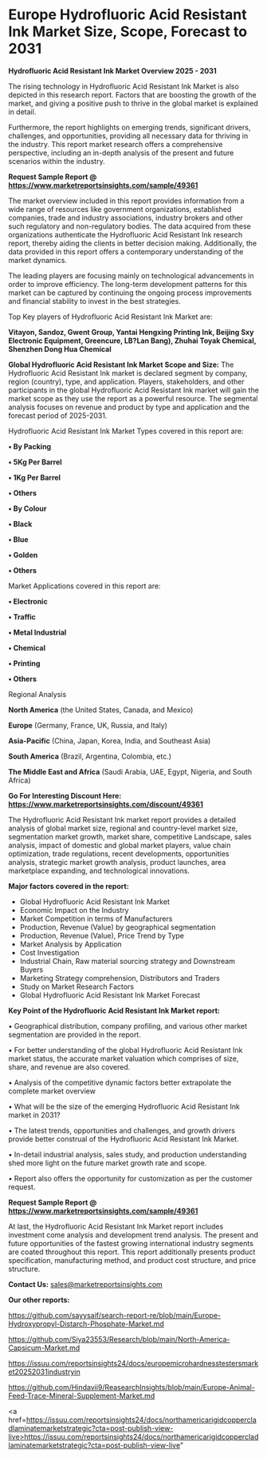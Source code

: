 # Europe Hydrofluoric Acid Resistant Ink Market Size, Scope, Forecast to 2031

<Strong> Hydrofluoric Acid Resistant Ink Market Overview 2025 - 2031</strong>

The rising technology in Hydrofluoric Acid Resistant Ink Market is also depicted in this research report. Factors that are boosting the growth of the market, and giving a positive push to thrive in the global market is explained in detail.

Furthermore, the report highlights on emerging trends, significant drivers, challenges, and opportunities, providing all necessary data for thriving in the industry. This report market research offers a comprehensive perspective, including an in-depth analysis of the present and future scenarios within the industry.

<strong>Request Sample Report @ <a href=https://www.marketreportsinsights.com/sample/49361>https://www.marketreportsinsights.com/sample/49361</a></strong>

The market overview included in this report provides information from a wide range of resources like government organizations, established companies, trade and industry associations, industry brokers and other such regulatory and non-regulatory bodies. The data acquired from these organizations authenticate the Hydrofluoric Acid Resistant Ink research report, thereby aiding the clients in better decision making. Additionally, the data provided in this report offers a contemporary understanding of the market dynamics.

The leading players are focusing mainly on technological advancements in order to improve efficiency. The long-term development patterns for this market can be captured by continuing the ongoing process improvements and financial stability to invest in the best strategies.

Top Key players of Hydrofluoric Acid Resistant Ink Market are:

<strong>Vitayon, Sandoz, Gwent Group, Yantai Hengxing Printing Ink, Beijing Sxy Electronic Equipment, Greencure, LB?Lan Bang), Zhuhai Toyak Chemical, Shenzhen Dong Hua Chemical</strong>

<strong><b>Global Hydrofluoric Acid Resistant Ink Market Scope and Size:</b></strong>
The Hydrofluoric Acid Resistant Ink market is declared segment by company, region (country), type, and application. Players, stakeholders, and other participants in the global Hydrofluoric Acid Resistant Ink market will gain the market scope as they use the report as a powerful resource. The segmental analysis focuses on revenue and product by type and application and the forecast period of 2025-2031.

Hydrofluoric Acid Resistant Ink Market Types covered in this report are:

<strong>•  By Packing

•  5Kg Per Barrel

•  1Kg Per Barrel

•  Others

•  By Colour

•  Black

•  Blue

•  Golden

•  Others</strong>

Market Applications covered in this report are:

<strong>•  Electronic

•  Traffic

•  Metal Industrial

•  Chemical

•  Printing

•  Others</strong> 

Regional Analysis

<strong>North America</strong> (the United States, Canada, and Mexico)

<strong>Europe</strong> (Germany, France, UK, Russia, and Italy)

<strong>Asia-Pacific</strong> (China, Japan, Korea, India, and Southeast Asia)

<strong>South America</strong> (Brazil, Argentina, Colombia, etc.)

<strong>The Middle East and Africa</strong> (Saudi Arabia, UAE, Egypt, Nigeria, and South Africa)

<strong>Go For Interesting Discount Here: <a href=https://www.marketreportsinsights.com/discount/49361>https://www.marketreportsinsights.com/discount/49361</a></strong>

The Hydrofluoric Acid Resistant Ink market report provides a detailed analysis of global market size, regional and country-level market size, segmentation market growth, market share, competitive Landscape, sales analysis, impact of domestic and global market players, value chain optimization, trade regulations, recent developments, opportunities analysis, strategic market growth analysis, product launches, area marketplace expanding, and technological innovations.

<strong><b>Major factors covered in the report:</b></strong>
<ul>
  <li>Global Hydrofluoric Acid Resistant Ink Market </li>
  <li>Economic Impact on the Industry</li>
  <li>Market Competition in terms of Manufacturers</li>
  <li>Production, Revenue (Value) by geographical segmentation</li>
  <li>Production, Revenue (Value), Price Trend by Type</li>
  <li>Market Analysis by Application</li>
  <li>Cost Investigation</li>
  <li>Industrial Chain, Raw material sourcing strategy and Downstream Buyers</li>
  <li>Marketing Strategy comprehension, Distributors and Traders</li>
  <li>Study on Market Research Factors</li>
  <li>Global Hydrofluoric Acid Resistant Ink Market Forecast</li>
</ul>

<strong><b>Key Point of the Hydrofluoric Acid Resistant Ink Market report:</b></strong>

• Geographical distribution, company profiling, and various other market segmentation are provided in the report.

• For better understanding of the global Hydrofluoric Acid Resistant Ink market status, the accurate market valuation which comprises of size, share, and revenue are also covered.

• Analysis of the competitive dynamic factors better extrapolate the complete market overview

• What will be the size of the emerging Hydrofluoric Acid Resistant Ink market in 2031?

• The latest trends, opportunities and challenges, and growth drivers provide better construal of the Hydrofluoric Acid Resistant Ink Market.

• In-detail industrial analysis, sales study, and production understanding shed more light on the future market growth rate and scope.

• Report also offers the opportunity for customization as per the customer request.

<strong>Request Sample Report @ <a href=https://www.marketreportsinsights.com/sample/49361>https://www.marketreportsinsights.com/sample/49361</a></strong>

At last, the Hydrofluoric Acid Resistant Ink Market report includes investment come analysis and development trend analysis. The present and future opportunities of the fastest growing international industry segments are coated throughout this report. This report additionally presents product specification, manufacturing method, and product cost structure, and price structure.

<strong>Contact Us:</strong>
sales@marketreportsinsights.com

<strong>Our other reports:</strong>

<a href=https://github.com/sayysaif/search-report-re/blob/main/Europe-Hydroxypropyl-Distarch-Phosphate-Market.md>https://github.com/sayysaif/search-report-re/blob/main/Europe-Hydroxypropyl-Distarch-Phosphate-Market.md</a>

<a href=https://github.com/Siya23553/Research/blob/main/North-America-Capsicum-Market.md>https://github.com/Siya23553/Research/blob/main/North-America-Capsicum-Market.md</a>

<a href=https://issuu.com/reportsinsights24/docs/europemicrohardnesstestersmarket20252031industryin>https://issuu.com/reportsinsights24/docs/europemicrohardnesstestersmarket20252031industryin</a>

<a href=https://github.com/Hindavii9/ReasearchInsights/blob/main/Europe-Animal-Feed-Trace-Mineral-Supplement-Market.md>https://github.com/Hindavii9/ReasearchInsights/blob/main/Europe-Animal-Feed-Trace-Mineral-Supplement-Market.md</a>

<a href=https://issuu.com/reportsinsights24/docs/northamericarigidcoppercladlaminatemarketstrategic?cta=post-publish-view-live>https://issuu.com/reportsinsights24/docs/northamericarigidcoppercladlaminatemarketstrategic?cta=post-publish-view-live</a>"
